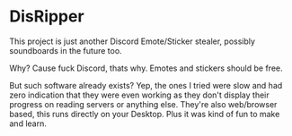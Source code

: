 ﻿# DisRipper

This project is just another Discord Emote/Sticker stealer, possibly soundboards in the future too.

Why?
Cause fuck Discord, thats why. Emotes and stickers should be free.

But such software already exists?
Yep, the ones I tried were slow and had zero indication that they were even working as they don't display their progress on reading servers or anything else.
They're also web/browser based, this runs directly on your Desktop. Plus it was kind of fun to make and learn.